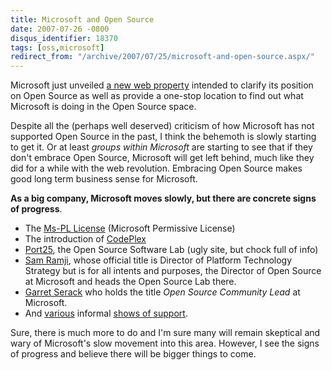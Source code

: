 ```yaml
---
title: Microsoft and Open Source
date: 2007-07-26 -0800
disqus_identifier: 18370
tags: [oss,microsoft]
redirect_from: "/archive/2007/07/25/microsoft-and-open-source.aspx/"
---
```


Microsoft just unveiled [a new web
property](http://www.microsoft.com/opensource/) intended to clarify its
position on Open Source as well as provide a one-stop location to find
out what Microsoft is doing in the Open Source space.

Despite all the (perhaps well deserved) criticism of how Microsoft has
not supported Open Source in the past, I think the behemoth is slowly
starting to get it. Or at least *groups within Microsoft* are starting
to see that if they don't embrace Open Source, Microsoft will get left
behind, much like they did for a while with the web revolution.
Embracing Open Source makes good long term business sense for Microsoft.

**As a big company, Microsoft moves slowly, but there are concrete signs
of progress**.

-   The [Ms-PL
    License](http://www.microsoft.com/resources/sharedsource/licensingbasics/permissivelicense.mspx "Microsoft's Open Source License") (Microsoft
    Permissive License)
-   The introduction of
    [CodePlex](http://codeplex.com/ "Microsoft's Open Source Hosting")
-   [Port25](http://port25.technet.com/ "Microsoft's Open Source Lab"),
    the Open Source Software Lab (ugly site, but chock full of info)
-   [Sam Ramji](http://samus.typepad.com/ "Sam Ramji"), whose official
    title is Director of Platform Technology Strategy but is for all
    intents and purposes, the Director of Open Source at Microsoft and
    heads the Open Source Lab there.
-   [Garret
    Serack](http://blogs.msdn.com/garretts/ "Garret Serack - oss Community Lead") who
    holds the title *Open Source Community Lead* at Microsoft.
-   And
    [various](https://haacked.com/archive/2007/05/23/beta-incubator-for-.net-open-source-projects.aspx "Open Source Incubator Idea")
    informal [shows of
    support](http://www.codinghorror.com/blog/archives/000894.html "Contributing to Open Source").

Sure, there is much more to do and I'm sure many will remain skeptical
and wary of Microsoft's slow movement into this area. However, I see the
signs of progress and believe there will be bigger things to come.

